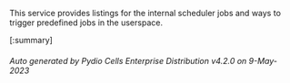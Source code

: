 






This service provides listings for the internal scheduler jobs and ways to trigger predefined jobs in the userspace.

[:summary]

###### Auto generated by Pydio Cells Enterprise Distribution v4.2.0 on 9-May-2023
